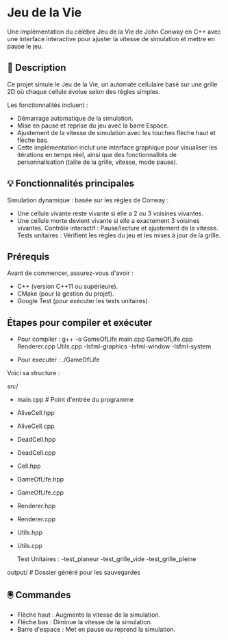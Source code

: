 # Jeu de la Vie


Une implémentation du célèbre Jeu de la Vie de John Conway en C++ avec une interface interactive pour ajuster la vitesse de simulation et mettre en pause le jeu.

## 🌟 Description  
Ce projet simule le Jeu de la Vie, un automate cellulaire basé sur une grille 2D où chaque cellule évolue selon des règles simples.

Les fonctionnalités incluent :

- Démarrage automatique de la simulation.
- Mise en pause et reprise du jeu avec la barre Espace.
- Ajustement de la vitesse de simulation avec les touches flèche haut et flèche bas.
- Cette implémentation inclut une interface graphique pour visualiser les itérations en temps réel, ainsi que des fonctionnalités de personnalisation (taille de la grille, vitesse, mode pause).



## 💡 Fonctionnalités principales  
Simulation dynamique : basée sur les règles de Conway :
- Une cellule vivante reste vivante si elle a 2 ou 3 voisines vivantes.
- Une cellule morte devient vivante si elle a exactement 3 voisines vivantes.
Contrôle interactif : Pause/lecture et ajustement de la vitesse.
Tests unitaires : Vérifient les règles du jeu et les mises à jour de la grille.


## Prérequis
Avant de commencer, assurez-vous d'avoir :

- C++ (version C++11 ou supérieure).
- CMake (pour la gestion du projet).
- Google Test (pour exécuter les tests unitaires).

## Étapes pour compiler et exécuter

- Pour compiler :
  g++ -o GameOfLife main.cpp GameOfLife.cpp Renderer.cpp Utils.cpp  -lsfml-graphics -lsfml-window -lsfml-system

 - Pour executer :
  ./GameOfLife


Voici sa structure :

 src/
 - main.cpp               # Point d'entrée du programme
 - AliveCell.hpp
 - AliveCell.cpp
 - DeadCell.hpp
 - DeadCell.cpp
 - Cell.hpp
 - GameOfLife.hpp
 - GameOfLife.cpp
 - Renderer.hpp
 - Renderer.cpp
 - Utils.hpp
 - Utils.cpp

   Test Unitaires :
   -test_planeur
   -test_grille_vide
   -test_grille_pleine


output/                    # Dossier généré pour les sauvegardes

## 🖲️ Commandes
- Flèche haut : Augmente la vitesse de la simulation.
- Flèche bas : Diminue la vitesse de la simulation.
- Barre d'espace : Met en pause ou reprend la simulation.

